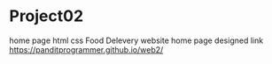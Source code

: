 # Project02
home page html css
Food Delevery website home page designed link https://panditprogrammer.github.io/web2/
